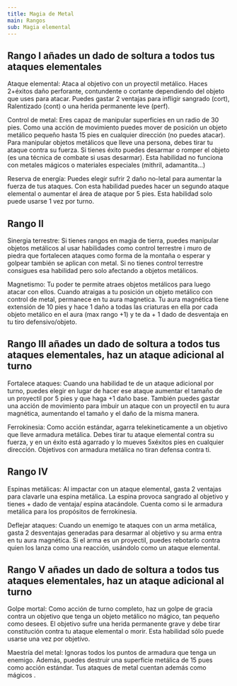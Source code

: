 ```yaml
---
title: Magia de Metal
main: Rangos
sub: Magia elemental
---
```


## Rango I añades un dado de soltura a todos tus ataques elementales

Ataque elemental: Ataca al objetivo con un proyectil metálico. Haces 2+éxitos daño perforante, contundente o cortante dependiendo del objeto que uses para atacar. Puedes gastar 2 ventajas para infligir sangrado (cort), Ralentizado (cont) o una herida permanente leve (perf).

Control de metal: Eres capaz de manipular superficies en un radio de 30 pies. Como una acción de movimiento puedes mover de posición un objeto metálico pequeño hasta 15 pies en cualquier dirección (no puedes atacar). Para manipular objetos metálicos que lleve una persona, debes tirar tu ataque contra su fuerza. Si tienes éxito puedes desarmar o romper el objeto (es una técnica de combate si usas desarmar). Esta habilidad no funciona con metales mágicos o materiales especiales (mithril, adamantita...)

Reserva de energía: Puedes elegir sufrir 2 daño no-letal para aumentar la fuerza de tus ataques. Con esta habilidad puedes hacer un segundo ataque elemental o aumentar el área de ataque por 5 pies. Esta habilidad solo puede usarse 1 vez por turno.

## Rango II

 Sinergia terrestre: Si tienes rangos en magia de tierra, puedes manipular objetos metálicos al usar habilidades como control terrestre i muro de piedra que  fortalecen ataques como forma de la montaña o esperar y golpear también se aplican con metal. Si no tienes control terrestre consigues esa habilidad pero solo afectando a objetos metálicos.

Magnetismo: Tu poder te permite atraes objetos metálicos para luego atacar con ellos. Cuando atraigas a tu posición un objeto metálico con control de metal, permanece en tu aura magnetica. Tu aura magnética tiene extensión de 10 pies y hace 1 daño a todas las criaturas en ella por cada objeto metálico en el aura (max rango +1) y te da + 1 dado de desventaja en tu tiro defensivo/objeto.

## Rango III añades un dado de soltura a todos tus ataques elementales, haz un ataque adicional al turno

Fortalece ataques: Cuando una habilidad te de un ataque adicional por turno, puedes elegir en lugar de hacer ese ataque aumentar el tamaño de un proyectil por 5 pies y que haga +1 daño base. También puedes gastar una acción de movimiento para imbuir un ataque con un proyectil en tu aura magnética, aumentando el tamaño y el daño de la misma manera.

Ferrokinesia: Como acción estándar, agarra telekineticamente a un objetivo que lleve armadura metálica. Debes tirar tu ataque elemental contra su fuerza, y en un éxito está agarrado y lo mueves 5xéxitos pies en cualquier dirección. Objetivos con armadura metálica no tiran defensa contra ti.

## Rango IV

Espinas metálicas: Al impactar con un ataque elemental, gasta 2 ventajas para clavarle una espina metálica. La espina provoca sangrado al objetivo y tienes + dado de ventaja/ espina atacándole. Cuenta como si le armadura metálica para los propósitos de ferrokinesia.

Deflejar ataques: Cuando un enemigo te ataques con un arma metálica, gasta 2 desventajas generadas para desarmar al objetivo y su arma entra en tu aura magnética. Si el arma es un proyectil, puedes rebotarlo contra quien los lanza como una reacción, usándolo como un ataque elemental.

## Rango V añades un dado de soltura a todos tus ataques elementales, haz un ataque adicional al turno

Golpe mortal: Como acción de turno completo, haz un golpe de gracia contra un objetivo que tenga un objeto metálico no mágico, tan pequeño como desees. El objetivo sufre una herida permanente grave y debe tirar constitución contra tu ataque elemental o morir.  Esta habilidad sólo puede usarse una vez por objetivo.

Maestría del metal: Ignoras todos los puntos de armadura que tenga un enemigo. Además, puedes destruir una superficie metálica de 15 pues como acción estándar. Tus ataques de metal cuentan además como mágicos .